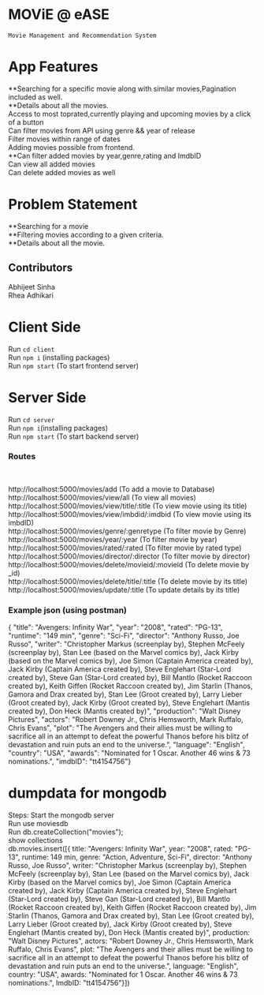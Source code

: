 # MOViE @ eASE

`Movie Management and Recommendation System`

# App Features

**Searching for a specific movie along with similar movies,Pagination included as well.<br>
**Details about all the movies.<br>
Access to most toprated,currently playing and upcoming movies by a click of a button<br>
Can filter movies from API using genre && year of release<br>
Filter movies within range of dates<br>
Adding movies possible from frontend.<br>
\*\*Can filter added movies by year,genre,rating and ImdbID<br>
Can view all added movies<br>
Can delete added movies as well<br>

# Problem Statement

**Searching for a movie<br>
**Filtering movies according to a given criteria.<br>
\*\*Details about all the movie.<br>

## Contributors

Abhijeet Sinha<br>
Rhea Adhikari<br>

# Client Side

Run `cd client`
<br>Run `npm i` (installing packages)
<br>Run `npm start` (To start frontend server)

# Server Side

Run `cd server`
<br>Run `npm i`(installing packages)
<br>Run `npm start` (To start backend server)
<br>

### Routes

<br>

http://localhost:5000/movies/add (To add a movie to Database)<br>
http://localhost:5000/movies/view/all (To view all movies)<br>
http://localhost:5000/movies/view/title/:title (To view movie using its title)<br>
http://localhost:5000/movies/view/imbdid/:imdbid (To view movie using its imbdID)<br>
http://localhost:5000/movies/genre/:genretype (To filter movie by Genre)<br>
http://localhost:5000/movies/year/:year (To filter movie by year)<br>
http://localhost:5000/movies/rated/:rated (To filter movie by rated type)<br>
http://localhost:5000/movies/director/:director (To filter movie by director)<br>
http://localhost:5000/movies/delete/movieid/:movieid (To delete movie by \_id)<br>
http://localhost:5000/movies/delete/title/:title (To delete movie by its title)<br>
http://localhost:5000/movies/update/:title (To update details by its title)<br>

### Example json (using postman)<br>

{ "title": "Avengers: Infinity War", "year": "2008", "rated": "PG-13", "runtime": "149 min", "genre": "Sci-Fi", "director": "Anthony Russo, Joe Russo", "writer": "Christopher Markus (screenplay by), Stephen McFeely (screenplay by), Stan Lee (based on the Marvel comics by), Jack Kirby (based on the Marvel comics by), Joe Simon (Captain America created by), Jack Kirby (Captain America created by), Steve Englehart (Star-Lord created by), Steve Gan (Star-Lord created by), Bill Mantlo (Rocket Raccoon created by), Keith Giffen (Rocket Raccoon created by), Jim Starlin (Thanos, Gamora and Drax created by), Stan Lee (Groot created by), Larry Lieber (Groot created by), Jack Kirby (Groot created by), Steve Englehart (Mantis created by), Don Heck (Mantis created by)", "production": "Walt Disney Pictures", "actors": "Robert Downey Jr., Chris Hemsworth, Mark Ruffalo, Chris Evans", "plot": "The Avengers and their allies must be willing to sacrifice all in an attempt to defeat the powerful Thanos before his blitz of devastation and ruin puts an end to the universe.", "language": "English", "country": "USA", "awards": "Nominated for 1 Oscar. Another 46 wins & 73 nominations.", "imdbID": "tt4154756"}

# dumpdata for mongodb

Steps:
Start the mongodb server<br>
Run use moviesdb<br>
Run db.createCollection("movies");<br>
show collections<br>
db.movies.insert([{ title: "Avengers: Infinity War", year: "2008", rated: "PG-13", runtime: 149 min, genre: "Action, Adventure, Sci-Fi", director: "Anthony Russo, Joe Russo", writer: "Christopher Markus (screenplay by), Stephen McFeely (screenplay by), Stan Lee (based on the Marvel comics by), Jack Kirby (based on the Marvel comics by), Joe Simon (Captain America created by), Jack Kirby (Captain America created by), Steve Englehart (Star-Lord created by), Steve Gan (Star-Lord created by), Bill Mantlo (Rocket Raccoon created by), Keith Giffen (Rocket Raccoon created by), Jim Starlin (Thanos, Gamora and Drax created by), Stan Lee (Groot created by), Larry Lieber (Groot created by), Jack Kirby (Groot created by), Steve Englehart (Mantis created by), Don Heck (Mantis created by)", production: "Walt Disney Pictures", actors: "Robert Downey Jr., Chris Hemsworth, Mark Ruffalo, Chris Evans", plot: "The Avengers and their allies must be willing to sacrifice all in an attempt to defeat the powerful Thanos before his blitz of devastation and ruin puts an end to the universe.", language: "English", country: "USA", awards: "Nominated for 1 Oscar. Another 46 wins & 73 nominations.", ImdbID: "tt4154756"}])<br>

<!--
<br>Title -Venom
<br>Year -2018
<br>Rated -PG-13
<br>Runtime -112 min
<br>Genre -Action, Adventure, Sci-Fi, Thriller
<br>Director -Ruben Fleischer
<br>Writer -Jeff Pinkner (screenplay by), Scott Rosenberg (screenplay by), Kelly Marcel (screenplay by), Jeff Pinkner (screen story by), Scott Rosenberg (screen story by), Todd McFarlane (Marvel's Venom Character created by), David Michelinie (Marvel's Venom Character created by)
<br>Production -N/A
<br>Actors -Tom Hardy, Michelle Williams, Riz Ahmed, Scott Haze
<br>Plot -A failed reporter is bonded to an alien entity, one of many symbiotes who have invaded Earth. But the being takes a liking to Earth and decides to protect it.
<br>Language -English, Mandarin, Malay
<br>Country -China, USA
<br>Awards -3 wins & 9 nominations.
<br>
<br>Title -Spiderman
<br>Year -1990
<br>Rated -N/A
<br>Runtime -5 min
<br>Genre -Short
<br>Director -Christian Davi
<br>Writer -N/A
<br>Production -N/A
<br>Actors -N/A
<br>Plot -N/A
<br>Language -German
<br>Country -Switzerland
<br>Awards -N/A -->
